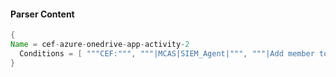 #### Parser Content
```Java
{
Name = cef-azure-onedrive-app-activity-2
  Conditions = [ """CEF:""", """|MCAS|SIEM_Agent|""", """|Add member to group|""" ]
}
```